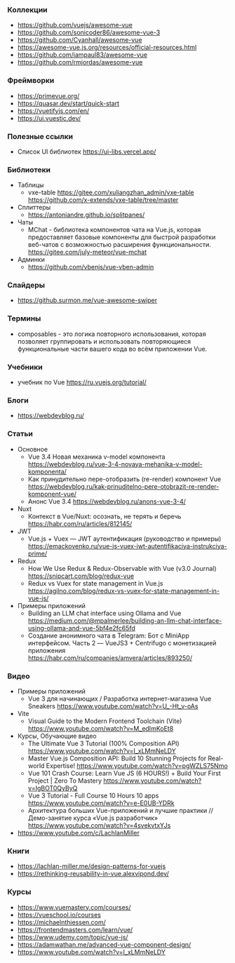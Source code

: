 
### Коллекции

- https://github.com/vuejs/awesome-vue
- https://github.com/sonicoder86/awesome-vue-3
- https://github.com/Cyanhall/awesome-vue
- https://awesome-vue.js.org/resources/official-resources.html
- https://github.com/iampaul83/awesome-vue
- https://github.com/rmjordas/awesome-vue

### Фреймворки

- https://primevue.org/
- https://quasar.dev/start/quick-start
- https://vuetifyjs.com/en/
- https://ui.vuestic.dev/

### Полезные ссылки

- Список UI библиотек https://ui-libs.vercel.app/

### Библиотеки

- Таблицы
    - vxe-table https://gitee.com/xuliangzhan_admin/vxe-table https://github.com/x-extends/vxe-table/tree/master
- Сплиттеры
    - https://antoniandre.github.io/splitpanes/
- Чаты
    - MChat - библиотека компонентов чата на Vue.js, которая предоставляет базовые компоненты для быстрой разработки веб-чатов с возможностью расширения функциональности. https://gitee.com/july-meteor/vue-mchat
- Админки
    - https://github.com/vbenjs/vue-vben-admin

### Слайдеры

- https://github.surmon.me/vue-awesome-swiper

### Термины

- composables - это логика повторного использования, которая позволяет группировать и использовать повторяющиеся функциональные части вашего кода во всём приложении Vue.

### Учебники

- учебник по Vue https://ru.vuejs.org/tutorial/

### Блоги

- https://webdevblog.ru/

### Статьи

- Основное
    - Vue 3.4 Новая механика v-model компонента https://webdevblog.ru/vue-3-4-novaya-mehanika-v-model-komponenta/
    - Как принудительно пере-отобразить (re-render) компонент Vue https://webdevblog.ru/kak-prinuditelno-pere-otobrazit-re-render-komponent-vue/
    - Анонс Vue 3.4 https://webdevblog.ru/anons-vue-3-4/
- Nuxt
    - Контекст в Vue/Nuxt: осознать, не терять и беречь https://habr.com/ru/articles/812145/
- JWT
    - Vue.js + Vuex — JWT аутентификация (руководство и примеры) https://emackovenko.ru/vue-js-vuex-jwt-autentifikaciya-instrukciya-prime/
- Redux
    - How We Use Redux & Redux-Observable with Vue (v3.0 Journal) https://snipcart.com/blog/redux-vue
    - Redux vs Vuex for state management in Vue.js https://agilno.com/blog/redux-vs-vuex-for-state-management-in-vue-js/
- Примеры приложений
    - Building an LLM chat interface using Ollama and Vue https://medium.com/@mpalmerlee/building-an-llm-chat-interface-using-ollama-and-vue-5bf4e2fc65fd
    - Создание анонимного чата в Telegram: Бот с MiniApp интерфейсом. Часть 2 — VueJS3 + Centrifugo с монетизацией приложения https://habr.com/ru/companies/amvera/articles/893250/

### Видео

- Примеры приложений
    - Vue 3 для начинающих / Разработка интернет-магазина Vue Sneakers https://www.youtube.com/watch?v=U_-Ht_v-oAs
- Vite
    - Visual Guide to the Modern Frontend Toolchain (Vite) https://www.youtube.com/watch?v=M_edImKoEt8
- Курсы, Обучающие видео
    - The Ultimate Vue 3 Tutorial (100% Composition API) https://www.youtube.com/watch?v=I_xLMmNeLDY
    - Master Vue.js Composition API: Build 10 Stunning Projects for Real-world Expertise! https://www.youtube.com/watch?v=pgWZLS75Nmo
    - Vue 101 Crash Course: Learn Vue JS (6 HOURS!) + Build Your First Project | Zero To Mastery https://www.youtube.com/watch?v=IgBOT0QyByQ
    - Vue 3 Tutorial - Full Course 10 Hours 10 apps https://www.youtube.com/watch?v=e-E0UB-YDRk
    - Архитектура больших Vue-приложений и лучшие практики // Демо-занятие курса «Vue.js разработчик» https://www.youtube.com/watch?v=4svekvtxYJs
- https://www.youtube.com/c/LachlanMiller

### Книги

- https://lachlan-miller.me/design-patterns-for-vuejs
- https://rethinking-reusability-in-vue.alexvipond.dev/

### Курсы

- https://www.vuemastery.com/courses/
- https://vueschool.io/courses
- https://michaelnthiessen.com/
- https://frontendmasters.com/learn/vue/
- https://www.udemy.com/topic/vue-js/
- https://adamwathan.me/advanced-vue-component-design/
- https://www.youtube.com/watch?v=I_xLMmNeLDY

